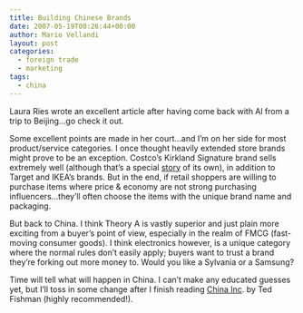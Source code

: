 ```yaml
---
title: Building Chinese Brands
date: 2007-05-19T00:26:44+00:00
author: Mario Vellandi
layout: post
categories:
  - foreign trade
  - marketing
tags:
  - china
---
```

Laura Ries wrote an excellent article after having come back with Al from a trip to Beijing&#8230;go check it out.

Some excellent points are made in her court&#8230;and I&#8217;m on her side for most product/service categories. I once thought heavily extended store brands might prove to be an exception. Costco&#8217;s Kirkland Signature brand sells extremely well (although that&#8217;s a special [story](http://findarticles.com/p/articles/mi_m0FNP/is_23_44/ai_n15969670 "article on Kirkland Signature private label Costco brand") of its own), in addition to Target and IKEA&#8217;s brands. But in the end, if retail shoppers are willing to purchase items where price & economy are not strong purchasing influencers&#8230;they&#8217;ll often choose the items with the unique brand name and packaging.

But back to China. I think Theory A is vastly superior and just plain more exciting from a buyer&#8217;s point of view, especially in the realm of FMCG (fast-moving consumer goods). I think electronics however, is a unique category where the normal rules don&#8217;t easily apply; buyers want to trust a brand they&#8217;re forking out more money to. Would you like a Sylvania or a Samsung?

Time will tell what will happen in China. I can&#8217;t make any educated guesses yet, but I&#8217;ll toss in some change after I finish reading [China Inc](http://www.amazon.com/China-Inc-Superpower-Challenges-America/dp/0743257359/ref=pd_bbs_sr_1/002-0420155-4782442?ie=UTF8&s=books&qid=1179562744&sr=8-1 "China Inc book on Amazon"). by Ted Fishman (highly recommended!).

